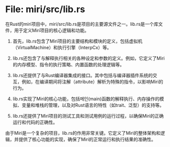 # File: miri/src/lib.rs

在Rust的miri项目中，miri/src/lib.rs是项目的主要源文件之一。lib.rs是一个库文件，用于定义Miri项目的核心逻辑和功能。

1. 首先，lib.rs包含了Miri项目的主要结构和模块的定义，包括虚拟机（VirtualMachine）和执行引擎（InterpCx）等。

2. lib.rs还包含了与解释执行相关的各种设定和参数的定义。例如，它定义了Miri的内存模型、指令的执行策略、内置函数的处理逻辑等。

3. lib.rs还提供了与Rust编译器集成的接口。其中包括与编译器插件系统的交互，例如，在编译期间将注解（attribute）解析为特殊的指令，以影响Miri的行为。

4. lib.rs实现了Miri的核心功能，包括메인(main)函数的解释执行、内存操作的模拟、变量和堆栈的管理，以及对Rust语言的特性（如trait、泛型）的支持等。

5. lib.rs还提供了Miri项目的测试工具和测试用例的运行过程，以确保Miri的正确运行和代码的正确性。

由于Miri是一个复杂的项目，lib.rs的作用非常关键。它定义了Miri的整体架构和逻辑，并提供了核心功能的实现，确保了Miri的正常运行和执行结果的准确性。

